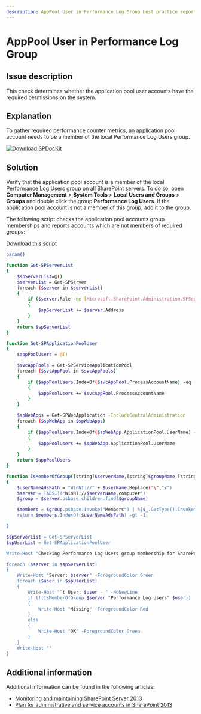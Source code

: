 ```yaml
---
description: AppPool User in Performance Log Group best practice report by SPDocKit determines whether the application pool user accounts have the required permissions on the system.
---
```


# AppPool User in Performance Log Group

## Issue description

This check determines whether the application pool user accounts have the required permissions on the system.

## Explanation

To gather required performance counter metrics, an application pool account needs to be a member of the local Performance Log Users group.

[![Download SPDocKit](/img/spdockit-download.png)](http://bit.ly/2US0Zna)

## Solution

Verify that the application pool account is a member of the local Performance Log Users group on all SharePoint servers. To do so, open **Computer Management** &gt; **System Tools** &gt; **Local Users and Groups** &gt; **Groups** and double click the group **Performance Log Users**. If the application pool account is not a member of this group, add it to the group.

The following script checks the application pool accounts group memberships and reports accounts which are not members of required groups:

[Download this script](/img/get-bpapppoolgroupmembership.zip)

```bash
param()

function Get-SPServerList
{
    $spServerList=@()
    $serverList = Get-SPServer
    foreach ($server in $serverList)
    {
        if ($server.Role -ne [Microsoft.SharePoint.Administration.SPServerRole]::Invalid)
        {
            $spServerList += $server.Address
        }
    }
    return $spServerList
}

function Get-SPApplicationPoolUser
{
    $appPoolUsers = @()

    $svcAppPools = Get-SPServiceApplicationPool
    foreach ($svcAppPool in $svcAppPools)
    {
        if ($appPoolUsers.IndexOf($svcAppPool.ProcessAccountName) -eq -1)
        {
            $appPoolUsers += $svcAppPool.ProcessAccountName
        }
    }

    $spWebApps = Get-SPWebApplication -IncludeCentralAdministration
    foreach ($spWebApp in $spWebApps)
    {
        if ($appPoolUsers.IndexOf($spWebApp.ApplicationPool.UserName) -eq -1)
        {
            $appPoolUsers += $spWebApp.ApplicationPool.UserName
        }
    }
    return $appPoolUsers
}

function IsMemberOfGroup([string]$serverName,[string]$groupName,[string]$userName)
{
    $userNameAdsPath = "WinNT://" + $userName.Replace("\","/")
    $server = [ADSI]("WinNT://$serverName,computer")
    $group = $server.psbase.children.find($groupName)

    $members = $group.psbase.invoke("Members") | %{$_.GetType().InvokeMember("Adspath", "GetProperty", $null, $_, $null)}
    return $members.IndexOf($userNameAdsPath) -gt -1

}

$spServerList = Get-SPServerList
$spUserList = Get-SPApplicationPoolUser

Write-Host "Checking Performance Log Users group membership for SharePoint Application Pool accounts..." -ForegroundColor Yellow

foreach ($server in $spServerList)
{
    Write-Host "Server: $server" -ForegroundColor Green
    foreach ($user in $spUserList)
    {
        Write-Host "`t User: $user - " -NoNewLine
        if (!(IsMemberOfGroup $server "Performance Log Users" $user))
        {
            Write-Host "Missing" -ForegroundColor Red
        }
        else
        {
            Write-Host "OK" -ForegroundColor Green
        }
    }
    Write-Host ""
}
```

## Additional information

Additional information can be found in the following articles:

* [Monitoring and maintaining SharePoint Server 2013](https://technet.microsoft.com/en-us/library/ff758658.aspx)
* [Plan for administrative and service accounts in SharePoint 2013](https://technet.microsoft.com/en-us/library/cc263445.aspx)

